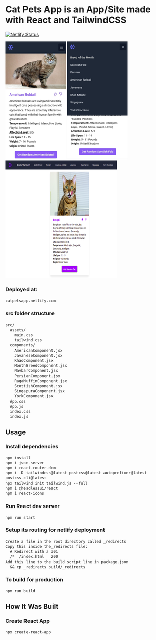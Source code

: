 # Cat Pets App is an App/Site made with React and TailwindCSS 
[![Netlify Status](https://api.netlify.com/api/v1/badges/25af5b8e-db22-492b-8709-96bc0e77fd18/deploy-status)](https://app.netlify.com/sites/catpetsapp/deploys)
<p align="">
  <img src="./public/images/american-bobtail-screenshot.jpg" width="190" height="370" alt="Cat Pets App">
  <img src="./public/images/nav-screenshot.jpg" width="190" height="370" alt="Cat Pets App">
  <img src="./public/images/bengal-screenshot.png" width="350" height="370" alt="Cat Pets App">
</p>

### Deployed at:

```
catpetsapp.netlify.com
```

### src folder structure
```
src/
  assets/
    main.css
    tailwind.css
  components/
    AmericanComponent.jsx
    JavaneseComponent.jsx
    KhaoComponent.jsx
    MonthBreedComponent.jsx
    NavbarComponent.jsx
    PersianComponent.jsx
    RagaMuffinComponent.jsx
    ScottishComponent.jsx
    SingapuraComponent.jsx
    YorkComponent.jsx
  App.css
  App.js
  index.css
  index.js
```

## Usage

### Install dependencies

```
npm install
npm i json-server
npm i react-router-dom
npm i -D tailwindcss@latest postcss@latest autoprefixer@latest postcss-cli@latest
npx tailwind init tailwind.js --full
npm i @headlessui/react
npm i react-icons
```

### Run React dev server

```
npm run start
```

### Setup its routing for netlify deployment
```
Create a file in the root directory called _redirects
Copy this inside the_redirects file:
  # Redirect with a 301
  /*  /index.html   200
Add this line to the build script line in package.json
  && cp _redirects build/_redirects
```

### To build for production

```
npm run build
```

## How It Was Built

### Create React App

```
npx create-react-app 
```